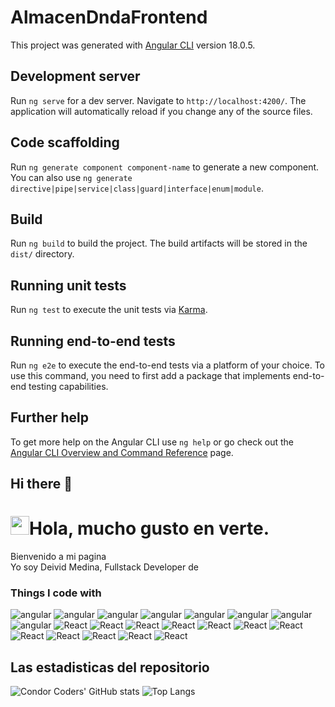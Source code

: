 # AlmacenDndaFrontend

This project was generated with [Angular CLI](https://github.com/angular/angular-cli) version 18.0.5.

## Development server

Run `ng serve` for a dev server. Navigate to `http://localhost:4200/`. The application will automatically reload if you change any of the source files.

## Code scaffolding

Run `ng generate component component-name` to generate a new component. You can also use `ng generate directive|pipe|service|class|guard|interface|enum|module`.

## Build

Run `ng build` to build the project. The build artifacts will be stored in the `dist/` directory.

## Running unit tests

Run `ng test` to execute the unit tests via [Karma](https://karma-runner.github.io).

## Running end-to-end tests

Run `ng e2e` to execute the end-to-end tests via a platform of your choice. To use this command, you need to first add a package that implements end-to-end testing capabilities.

## Further help

To get more help on the Angular CLI use `ng help` or go check out the [Angular CLI Overview and Command Reference](https://angular.dev/tools/cli) page.

## Hi there 👋
<h1><img src="https://emojis.slackmojis.com/emojis/images/1531849430/4246/blob-sunglasses.gif?1531849430"
    width="30" />Hola, mucho gusto en verte.</h1>

<p>Bienvenido a mi pagina
  </br>
  Yo soy Deivid Medina, Fullstack Developer de <img src="https://cdn-icons-png.flaticon.com/512/16022/16022037.png"
    width="13" />
</p>
<h3>Things I code with</h3>
<p>
<img alt="angular" src="https://img.shields.io/badge/Java-ED8B00?style=for-the-badge&logo=openjdk&logoColor=white" />
<img alt="angular" src="https://img.shields.io/badge/Spring-6DB33F?style=for-the-badge&logo=spring&logoColor=white" />
<img alt="angular" src="https://img.shields.io/badge/PHP-777BB4?style=for-the-badge&logo=php&logoColor=white" />
<img alt="angular"
src="https://img.shields.io/badge/Laravel-FF2D20?style=for-the-badge&logo=laravel&logoColor=white" />
<img alt="angular" src="https://img.shields.io/badge/C%23-239120?style=for-the-badge&logo=c-sharp&logoColor=white" />
<img alt="angular" src="https://img.shields.io/badge/.NET-5C2D91?style=for-the-badge&logo=.net&logoColor=white" />
<img alt="angular"
src="https://img.shields.io/badge/Angular-DD0031?style=for-the-badge&logo=angular&logoColor=white" />
<img alt="angular"
src="https://img.shields.io/badge/TypeScript-007ACC?style=for-the-badge&logo=typescript&logoColor=white" />
<img alt="React" src="https://img.shields.io/badge/React-20232A?style=for-the-badge&logo=react&logoColor=61DAFB" />
<img alt="React" src="https://camo.githubusercontent.com/1b02e4740f3a223bb8693de433e0f0c34427c00db943e39e5d5d44d1a53c53b3/68747470733a2f2f696d672e736869656c64732e696f2f62616467652f617374726f2d2532333243323035322e7376673f7374796c653d666f722d7468652d6261646765266c6f676f3d617374726f266c6f676f436f6c6f723d7768697465" />
<img alt="React" src="https://img.shields.io/badge/HTML5-E34F26?style=for-the-badge&logo=html5&logoColor=white" />
<img alt="React" src="https://img.shields.io/badge/Node.js-43853D?style=for-the-badge&logo=node.js&logoColor=white" />
<img alt="React" src="https://img.shields.io/badge/Python-14354C?style=for-the-badge&logo=python&logoColor=white" />
<img alt="React" src="https://img.shields.io/badge/MySQL-005C84?style=for-the-badge&logo=mysql&logoColor=white" />
<img alt="React" src="https://img.shields.io/badge/PostgreSQL-316192?style=for-the-badge&logo=postgresql&logoColor=white" />
<img alt="React" src="https://res.cloudinary.com/practicaldev/image/fetch/s--64_6_ay3--/c_limit%2Cf_auto%2Cfl_progressive%2Cq_auto%2Cw_880/https://img.shields.io/badge/redis-%2523DD0031.svg%3F%26style%3Dfor-the-badge%26logo%3Dredis%26logoColor%3Dwhite" />
<img alt="React" src="https://img.shields.io/badge/MongoDB-4EA94B?style=for-the-badge&logo=mongodb&logoColor=white"/>
<img alt="React" src="https://img.shields.io/badge/Oracle-F80000?style=for-the-badge&logo=Oracle&logoColor=white"/>
<img alt="React" src="https://res.cloudinary.com/practicaldev/image/fetch/s--JJmfAMOd--/c_limit%2Cf_auto%2Cfl_progressive%2Cq_auto%2Cw_880/https://img.shields.io/badge/Microsoft_Azure-0089D6%3Fstyle%3Dfor-the-badge%26logo%3Dmicrosoft-azure%26logoColor%3Dwhite"/>
<img alt="React" src="https://res.cloudinary.com/practicaldev/image/fetch/s--wENvCPJ1--/c_limit%2Cf_auto%2Cfl_progressive%2Cq_auto%2Cw_880/https://img.shields.io/badge/Google_Cloud-4285F4%3Fstyle%3Dfor-the-badge%26logo%3Dgoogle-cloud%26logoColor%3Dwhite"/>
</p>

## Las estadisticas del repositorio
![Condor Coders' GitHub stats](https://github-readme-stats.vercel.app/api?username=Deivid30Medina&include_all_commits=true&count_private=true&show_icons=true&line_height=20&title_color=2B5BBD&icon_color=1124BB&text_color=A1A1A1&bg_color=0,000000,130F40) 
![Top Langs](https://github-readme-stats.vercel.app/api/top-langs/?username=Deivid30Medina&layout=compact&count_private=true&show_icons=true&line_height=20&title_color=2B5BBD&icon_color=1124BB&text_color=A1A1A1&bg_color=0,000000,130F40)
